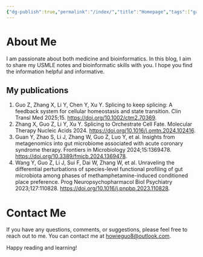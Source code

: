 ```yaml
---
{"dg-publish":true,"permalink":"/index/","title":"Homepage","tags":["gardenEntry"]}
---
```


# About Me
I am passionate about both medicine and bioinformatics. In this blog, I aim to share my USMLE notes and bioinformatic skills with you. I hope you find the information helpful and informative.
## My publications
1. Guo Z, Zhang X, Li Y, Chen Y, Xu Y. Splicing to keep splicing: A feedback system for cellular homeostasis and state transition. Clin Transl Med 2025;15. https://doi.org/10.1002/ctm2.70369.
2. Zhang X, Guo Z, Li Y, Xu Y. Splicing to Orchestrate Cell Fate. Molecular Therapy Nucleic Acids 2024. https://doi.org/10.1016/j.omtn.2024.102416.
3. Guan Y, Zhao S, Li J, Zhang W, Guo Z, Luo Y, et al. Insights from metagenomics into gut microbiome associated with acute coronary syndrome therapy. Frontiers in Microbiology 2024;15:1369478. https://doi.org/10.3389/fmicb.2024.1369478.
4. Wang Y, Guo Z, Li J, Sui F, Dai W, Zhang W, et al. Unraveling the differential perturbations of species-level functional profiling of gut microbiota among phases of methamphetamine-induced conditioned place preference. Prog Neuropsychopharmacol Biol Psychiatry 2023;127:110828. https://doi.org/10.1016/j.pnpbp.2023.110828.


# Contact Me
If you have any questions, comments, or suggestions, please feel free to reach out to me. You can contact me at howieguo8@outlook.com.

Happy reading and learning!
